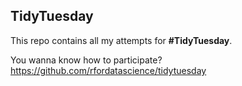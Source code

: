 ## TidyTuesday

This repo contains all my attempts for **#TidyTuesday**.

You wanna know how to participate? https://github.com/rfordatascience/tidytuesday
